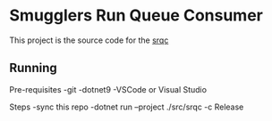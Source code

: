 # Smugglers Run Queue Consumer

This project is the source code for the [srqc](https://calhuskerfan.github.io/srqc)

## Running

Pre-requisites
-git
-dotnet9
-VSCode or Visual Studio

Steps
-sync this repo
-dotnet run –project ./src/srqc -c Release
            